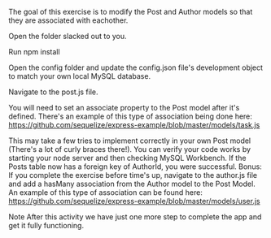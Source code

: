 The goal of this exercise is to modify the Post and Author models so that they are associated with eachother.

Open the folder slacked out to you.

Run npm install

Open the config folder and update the config.json file's development object to match your own local MySQL database.

Navigate to the post.js file.

You will need to set an associate property to the Post model after it's defined. There's an example of this type of association being done here: https://github.com/sequelize/express-example/blob/master/models/task.js

This may take a few tries to implement correctly in your own Post model (There's a lot of curly braces there!). You can verify your code works by starting your node server and then checking MySQL Workbench. If the Posts table now has a foreign key of AuthorId, you were successful.
Bonus: If you complete the exercise before time's up, navigate to the author.js file and add a hasMany association from the Author model to the Post Model. An example of this type of association can be found here: https://github.com/sequelize/express-example/blob/master/models/user.js

Note After this activity we have just one more step to complete the app and get it fully functioning.
